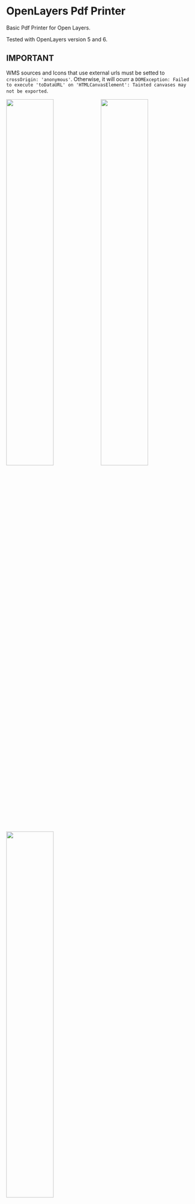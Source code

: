 # OpenLayers Pdf Printer

Basic Pdf Printer for Open Layers.

Tested with OpenLayers version 5 and 6.

## IMPORTANT

WMS sources and Icons that use external urls must be setted to `crossOrigin: 'anonymous'`. Otherwise, it will ocurr a `DOMException: Failed to execute 'toDataURL' on 'HTMLCanvasElement': Tainted canvases may not be exported`.

<img src="screenshots/example-1.jpg" style="width:50%; float:left;">
<img src="screenshots/example-2.jpg" style="width:50%; float:left;">
<img src="screenshots/example-3.jpg" style="width:50%;">

## Examples

-   [Basic usage](https://raw.githack.com/GastonZalba/ol-pdf-printer/master/examples/basic.html)

## Usage

```js
// Default options
var opt_options = {
    language: 'en',
    i18n: {...}, // Custom translations. Default is according to selected language
    filename: 'Ol Pdf Printer',
    style: {
        paperMargin: 10,
        brcolor: '#000000',
        bkcolor: '#273f50',
        txcolor: '#ffffff'
    },
    extraInfo: {
        date: true,
        url: true,
        scale: true
    },
    mapElements: {
        description: true,
        attributions: true,
        scalebar: true,
        compass: './assets/images/compass.svg'
    },
    watermark: {
        title: 'Ol Pdf Printer',
        titleColor: '#d65959',
        subtitle: 'https://github.com/GastonZalba/ol-pdf-printer',
        subtitleColor: '#444444',
        logo: false
    },
    paperSizes: [
        { size: [594, 420], value: 'A2' },
        { size: [420, 297], value: 'A3' },
        { size: [297, 210], value: 'A4', selected: true },
        { size: [210, 148], value: 'A5' }
    ],
    dpi: [
        { value: 72 },
        { value: 96 },
        { value: 150, selected: true },
        { value: 200 },
        { value: 300 }
    ],
    scales: [10000, 5000, 1000, 500, 250, 100, 50, 25, 10],
    ctrlBtnClass: '',
    modal: {
        animateClass: 'fade',
        animateInClass: 'show',
        transition: 300,
        backdropTransition: 150,
        templates: {
            dialog: '<div class="modal-dialog modal-dialog-centered"></div>',
            headerClose: `<button type="button" class="btn-close" data-dismiss="modal" aria-label="Close"><span aria-hidden="true">×</span></button>`
        }
    }
}

var pdfPrinter = new PdfPrinter(opt_options);

map.addControl(pdfPrinter);
```

## Changelog

See [CHANGELOG](./CHANGELOG.md) for details of changes in each release.

## Install

### Browser

#### JS

Load `ol-pdf-printer.js` after [OpenLayers](https://www.npmjs.com/package/ol) and [jspdf](https://www.npmjs.com/package/jspdf). Ol Pdf Printer is available as `PdfPrinter`.

```HTML
<script src="https://unpkg.com/ol-pdf-printer"></script>
```

#### CSS

```HTML
<link rel="stylesheet" href="https://unpkg.com/ol-pdf-printer/dist/css/ol-pdf-printer.css" />
<link rel="stylesheet" href="https://unpkg.com/ol-pdf-printer/dist/css/bootstrap.min.css" /> <!-- Bootstrap bundle -->
```

### Parcel, Webpack, etc.

NPM package: [ol-pdf-printer](https://www.npmjs.com/package/ol-pdf-printer).
Install the package via `npm`

    npm install ol-pdf-printer --save-dev

#### JS

```js
import PdfPrinter from 'ol-pdf-printer';
```

#### CSS

```js
import 'ol-pdf-printer/dist/css/ol-pdf-printer.min.css';
import 'ol-pdf-printer/dist/css/bootstrap.min.css'; // Bootstrap bundle
```

##### TypeScript type definition

TypeScript types are shipped with the project in the dist directory and should be automatically used in a TypeScript project. Interfaces are provided for the Options.

## API

<!-- Generated by documentation.js. Update this documentation by updating the source code. -->

#### Table of Contents

-   [showPrintSettingsModal](#showprintsettingsmodal)
-   [hidePrintSettingsModal](#hideprintsettingsmodal)
-   [createPdf](#createpdf)
    -   [Parameters](#parameters)
-   [IPrintOptions](#iprintoptions)
    -   [format](#format)
    -   [orientation](#orientation)
    -   [resolution](#resolution)
    -   [scale](#scale)
    -   [description](#description)
    -   [compass](#compass)
    -   [attributions](#attributions)
    -   [scalebar](#scalebar)
-   [I18n](#i18n)
-   [IPaperSize](#ipapersize)
    -   [size](#size)
    -   [value](#value)
    -   [selected](#selected)
-   [IScale](#iscale)
-   [IDpi](#idpi)
    -   [value](#value-1)
    -   [selected](#selected-1)
-   [IStyle](#istyle)
    -   [paperMargin](#papermargin)
    -   [brcolor](#brcolor)
    -   [bkcolor](#bkcolor)
    -   [txcolor](#txcolor)
-   [IModal](#imodal)
    -   [animateClass](#animateclass)
    -   [animateInClass](#animateinclass)
    -   [transition](#transition)
    -   [backdropTransition](#backdroptransition)
    -   [templates](#templates)
-   [IWatermark](#iwatermark)
    -   [title](#title)
    -   [titleColor](#titlecolor)
    -   [subtitle](#subtitle)
    -   [subtitleColor](#subtitlecolor)
    -   [logo](#logo)
-   [IExtraInfo](#iextrainfo)
    -   [date](#date)
    -   [url](#url)
    -   [specs](#specs)
-   [IMapElements](#imapelements)
    -   [description](#description-1)
    -   [attributions](#attributions-1)
    -   [scalebar](#scalebar-1)
    -   [compass](#compass-1)
-   [Options](#options)
    -   [filename](#filename)
    -   [style](#style)
    -   [extraInfo](#extrainfo)
    -   [mapElements](#mapelements)
    -   [watermark](#watermark)
    -   [paperSizes](#papersizes)
    -   [dpi](#dpi)
    -   [scales](#scales)
    -   [ctrlBtnClass](#ctrlbtnclass)
    -   [modal](#modal)
    -   [language](#language)
    -   [i18n](#i18n-1)

### showPrintSettingsModal

Show the Settings Modal

Returns **void**

### hidePrintSettingsModal

Hide the Settings Modal

Returns **void**

### createPdf

Create PDF programatically without displaying the Settings Modal

#### Parameters

-   `options` **[IPrintOptions](#iprintoptions)**
-   `showLoading` **[boolean](https://developer.mozilla.org/docs/Web/JavaScript/Reference/Global_Objects/Boolean)**

Returns **void**

### IPrintOptions

**_\[interface]_**

#### format

Type: any

#### orientation

Type: (`"landscape"` | `"portrait"`)

#### resolution

Type: any

#### scale

Type: [IScale](#iscale)

#### description

Type: [string](https://developer.mozilla.org/docs/Web/JavaScript/Reference/Global_Objects/String)

#### compass

Type: [boolean](https://developer.mozilla.org/docs/Web/JavaScript/Reference/Global_Objects/Boolean)

#### attributions

Type: [boolean](https://developer.mozilla.org/docs/Web/JavaScript/Reference/Global_Objects/Boolean)

#### scalebar

Type: [boolean](https://developer.mozilla.org/docs/Web/JavaScript/Reference/Global_Objects/Boolean)

### I18n

**_\[interface]_** - Custom translations specified when creating an instance

### IPaperSize

**_\[interface]_**

#### size

Type: \[[number](https://developer.mozilla.org/docs/Web/JavaScript/Reference/Global_Objects/Number), [number](https://developer.mozilla.org/docs/Web/JavaScript/Reference/Global_Objects/Number)]

#### value

Type: [string](https://developer.mozilla.org/docs/Web/JavaScript/Reference/Global_Objects/String)

#### selected

Type: [boolean](https://developer.mozilla.org/docs/Web/JavaScript/Reference/Global_Objects/Boolean)

### IScale

**_\[type]_**

Type: [number](https://developer.mozilla.org/docs/Web/JavaScript/Reference/Global_Objects/Number)

### IDpi

**_\[interface]_**

#### value

Type: [number](https://developer.mozilla.org/docs/Web/JavaScript/Reference/Global_Objects/Number)

#### selected

Type: [boolean](https://developer.mozilla.org/docs/Web/JavaScript/Reference/Global_Objects/Boolean)

### IStyle

**_\[interface]_**

#### paperMargin

Type: [number](https://developer.mozilla.org/docs/Web/JavaScript/Reference/Global_Objects/Number)

#### brcolor

Type: [string](https://developer.mozilla.org/docs/Web/JavaScript/Reference/Global_Objects/String)

#### bkcolor

Type: [string](https://developer.mozilla.org/docs/Web/JavaScript/Reference/Global_Objects/String)

#### txcolor

Type: [string](https://developer.mozilla.org/docs/Web/JavaScript/Reference/Global_Objects/String)

### IModal

**_\[interface]_**

#### animateClass

Type: [string](https://developer.mozilla.org/docs/Web/JavaScript/Reference/Global_Objects/String)

#### animateInClass

Type: [string](https://developer.mozilla.org/docs/Web/JavaScript/Reference/Global_Objects/String)

#### transition

Type: [number](https://developer.mozilla.org/docs/Web/JavaScript/Reference/Global_Objects/Number)

#### backdropTransition

Type: [number](https://developer.mozilla.org/docs/Web/JavaScript/Reference/Global_Objects/Number)

#### templates

Type: {dialog: ([string](https://developer.mozilla.org/docs/Web/JavaScript/Reference/Global_Objects/String) | [HTMLElement](https://developer.mozilla.org/docs/Web/HTML/Element))?, headerClose: ([string](https://developer.mozilla.org/docs/Web/JavaScript/Reference/Global_Objects/String) | [HTMLElement](https://developer.mozilla.org/docs/Web/HTML/Element))?}

### IWatermark

**_\[interface]_**

#### title

Type: [string](https://developer.mozilla.org/docs/Web/JavaScript/Reference/Global_Objects/String)

#### titleColor

Type: [string](https://developer.mozilla.org/docs/Web/JavaScript/Reference/Global_Objects/String)

#### subtitle

Type: [string](https://developer.mozilla.org/docs/Web/JavaScript/Reference/Global_Objects/String)

#### subtitleColor

Type: [string](https://developer.mozilla.org/docs/Web/JavaScript/Reference/Global_Objects/String)

#### logo

Type: (`false` | [string](https://developer.mozilla.org/docs/Web/JavaScript/Reference/Global_Objects/String) | [HTMLImageElement](https://developer.mozilla.org/docs/Web/API/HTMLImageElement))

### IExtraInfo

**_\[interface]_** - Print information at the bottom of the PDF

#### date

Print Date

Type: [boolean](https://developer.mozilla.org/docs/Web/JavaScript/Reference/Global_Objects/Boolean)

#### url

Current site url

Type: [boolean](https://developer.mozilla.org/docs/Web/JavaScript/Reference/Global_Objects/Boolean)

#### specs

DPI, Format and Scale information

Type: [boolean](https://developer.mozilla.org/docs/Web/JavaScript/Reference/Global_Objects/Boolean)

### IMapElements

**_\[interface]_** - MapElements

#### description

Print description

Type: [boolean](https://developer.mozilla.org/docs/Web/JavaScript/Reference/Global_Objects/Boolean)

#### attributions

Layers attributions

Type: [boolean](https://developer.mozilla.org/docs/Web/JavaScript/Reference/Global_Objects/Boolean)

#### scalebar

Scalebar

Type: [boolean](https://developer.mozilla.org/docs/Web/JavaScript/Reference/Global_Objects/Boolean)

#### compass

Compass image. North must be pointing to the top

Type: (`false` | [string](https://developer.mozilla.org/docs/Web/JavaScript/Reference/Global_Objects/String) | [HTMLImageElement](https://developer.mozilla.org/docs/Web/API/HTMLImageElement))

### Options

**Extends ControlOptions**

**_\[interface]_** - Options specified when creating an instance

#### filename

Export filename

Type: [string](https://developer.mozilla.org/docs/Web/JavaScript/Reference/Global_Objects/String)

#### style

Some basic PDF style configuration

Type: [IStyle](#istyle)

#### extraInfo

Information to be inserted at the bottom of the PDF
False to disable

Type: (`false` | [IExtraInfo](#iextrainfo))

#### mapElements

Elements to be showed on the PDF and in the Settings Modal.
False to disable

Type: (`false` | [IMapElements](#imapelements))

#### watermark

Watermark to be inserted in the PDF.
False to disable

Type: (`false` | [IWatermark](#iwatermark))

#### paperSizes

Paper sizes options to be shown in the settings modal

Type: [Array](https://developer.mozilla.org/docs/Web/JavaScript/Reference/Global_Objects/Array)<[IPaperSize](#ipapersize)>

#### dpi

DPI resolutions options to be shown in the settings modal

Type: [Array](https://developer.mozilla.org/docs/Web/JavaScript/Reference/Global_Objects/Array)<[IDpi](#idpi)>

#### scales

Map scales options to be shown in the settings modal

Type: [Array](https://developer.mozilla.org/docs/Web/JavaScript/Reference/Global_Objects/Array)<[IScale](#iscale)>

#### ctrlBtnClass

ClassName to add to the Btn Control

Type: [string](https://developer.mozilla.org/docs/Web/JavaScript/Reference/Global_Objects/String)

#### modal

Modal configuration

Type: [IModal](#imodal)

#### language

Language support

Type: (`"es"` | `"en"`)

#### i18n

Add custom translations

Type: [I18n](#i18n)

## TODO

-   Interface comments
-   Legends support
-   Imperial units option for scalebar
-   Tests!
